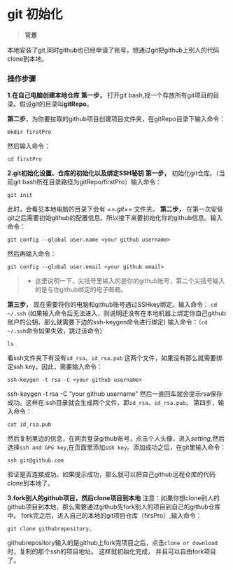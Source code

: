 # git 初始化

> **背景**

本地安装了git,同时github也已经申请了账号，想通过git把github上别人的代码clone到本地。

### 操作步骤

**1.在自己电脑创建本地仓库**
**第一步，** 打开git bash,找一个存放所有git项目的目录。假设git的目录叫**gitRepo**。

**第二步**，为你要拉取的github项目创建项目文件夹，在gitRepo目录下输入命令：

```shell
mkdir firstPro
```

然后输入命令：

```shell
cd firstPro
```

**2.git初始化设置、仓库的初始化以及绑定SSH秘钥**
**第一步，** 初始化git仓库。（当前git bash所在目录路径为gitRepo/firstPro）输入命令：

```shell
git init
```

此时，会看见本地电脑的目录下会有 *==.git==* 文件夹。
**第二步，** 在第一次安装git之后需要初始github的配置信息。所以接下来要初始化你的github信息。输入命令：

```shell
git config --global user.name <your github username>
```

然后再输入命令：

```shell
git config --global user.email <your github email>
```

> * 这里说明一下，尖括号里输入的是你的github账号，第二个尖括号输入的是与你github绑定的电子邮箱。

**第三步，** 现在需要将你的电脑和github账号通过SSHkey绑定。输入命令：
`cd ~/.ssh`  (如果输入命令后无法进入，则说明还没有在本地机器上绑定你自己github账户的公钥，那么就需要下边的ssh-keygen命令进行绑定)
输入命令：（`cd ~/.ssh`命令如果失效，跳过该命令）

```shell
ls
```

看ssh文件夹下有没有`id_rsa`、`id_rsa.pub` 这两个文件，如果没有那么就需要绑定ssh key。因此，需要输入命令：

```shell
ssh-keygen -t rsa -C <your github username>
```

ssh-keygen -t rsa -C "your github username"
然后一直回车就会提示rsa保存成功。这样在.ssh目录就会生成两个文件，即`id_rsa`、`id_rsa.pub`。
第四步，输入命令：

```shell
cat id_rsa.pub
```

然后复制里边的信息，在网页登录github账号，点击个人头像，进入*setting*,然后选择`ssh and GPG key`,在页面里添加`ssh key`。添加成功之后，在git里输入命令：

```shell
ssh git@github.com
```

验证是否连接成功。如果提示成功，那么就可以把自己github远程仓库的代码clone到本地了。

**3.fork别人的github项目，然后clone项目到本地**
注意：如果你想clone别人的github项目到本地，那么需要通过github先fork别人的项目到自己的github仓库中。
fork完之后，进入自己的本地的git项目仓库（firsPro）,输入命令：

```shell
git clone githubrepository,
```

githubrepository输入的是github上fork完项目之后，点击`clone or download`时，复制的那个ssh的项目地址。
这样就初始化完成， 并且可以自由fork项目了。
